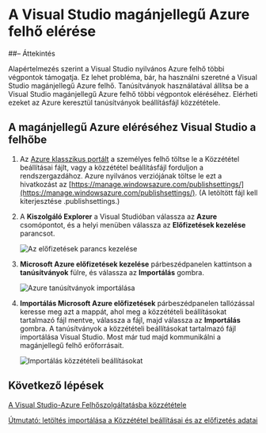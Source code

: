 <properties 
   pageTitle="A Visual Studio magánjellegű Azure felhő elérése |} Microsoft Azure"
   description="Megtudhatja, hogy miként Visual Studio segítségével saját felhő erőforrások eléréséhez."
   services="visual-studio-online"
   documentationCenter="na"
   authors="TomArcher"
   manager="douge"
   editor="" />
<tags 
   ms.service="multiple"
   ms.devlang="dotnet"
   ms.topic="article"
   ms.tgt_pltfrm="na"
   ms.workload="multiple"
   ms.date="08/15/2016"
   ms.author="tarcher" />

# <a name="accessing-private-azure-clouds-with-visual-studio"></a>A Visual Studio magánjellegű Azure felhő elérése

##<a name="overview"></a>– Áttekintés

Alapértelmezés szerint a Visual Studio nyilvános Azure felhő többi végpontok támogatja. Ez lehet probléma, bár, ha használni szeretné a Visual Studio magánjellegű Azure felhő. Tanúsítványok használatával állítsa be a Visual Studio magánjellegű Azure felhő többi végpontok eléréséhez. Elérheti ezeket az Azure keresztül tanúsítványok beállításfájl közzététele.

## <a name="to-access-a-private-azure-cloud-in-visual-studio"></a>A magánjellegű Azure eléréséhez Visual Studio a felhőbe

1. Az [Azure klasszikus portált](http://go.microsoft.com/fwlink/?LinkID=213885) a személyes felhő töltse le a Közzététel beállításai fájlt, vagy a közzététel beállításfájl forduljon a rendszergazdához. Azure nyilvános verziójának töltse le ezt a hivatkozást az [https://manage.windowsazure.com/publishsettings/](https://manage.windowsazure.com/publishsettings/). (A letöltött fájl kell kiterjesztése .publishsettings.)

1. A **Kiszolgáló Explorer** a Visual Studióban válassza az **Azure** csomópontot, és a helyi menüben válassza az **Előfizetések kezelése** parancsot.

    ![Az előfizetések parancs kezelése](./media/vs-azure-tools-access-private-azure-clouds-with-visual-studio/IC790778.png)

1. **Microsoft Azure előfizetések kezelése** párbeszédpanelen kattintson a **tanúsítványok** fülre, és válassza az **Importálás** gombra.

    ![Azure tanúsítványok importálása](./media/vs-azure-tools-access-private-azure-clouds-with-visual-studio/IC790779.png)

1. **Importálás Microsoft Azure előfizetések** párbeszédpanelen tallózással keresse meg azt a mappát, ahol meg a közzétételi beállításokat tartalmazó fájl mentve, válassza a fájl, majd válassza az **Importálás** gombra. A tanúsítványok a közzétételi beállításokat tartalmazó fájl importálása Visual Studio. Most már tud majd kommunikálni a magánjellegű felhő erőforrásait.

    ![Importálás közzétételi beállításokat](./media/vs-azure-tools-access-private-azure-clouds-with-visual-studio/IC790780.png)

## <a name="next-steps"></a>Következő lépések

[A Visual Studio-Azure Felhőszolgáltatásba közzététele](https://msdn.microsoft.com/library/azure/ee460772.aspx)

[Útmutató: letöltés importálása a Közzététel beállításai és az előfizetés adatai](https://msdn.microsoft.com/library/dn385850(v=nav.70).aspx)


